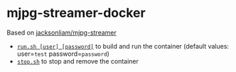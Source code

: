 # mjpg-streamer-docker
Based on [jacksonliam/mjpg-streamer](https://github.com/jacksonliam/mjpg-streamer)

- [`run.sh [user] [password]`](./run.sh) to build and run the container (default values: user=`test` password=`password`)
- [`stop.sh`](./stop.sh) to stop and remove the container

